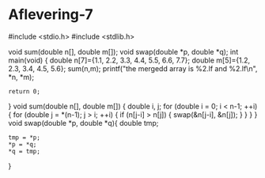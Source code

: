 # Aflevering-7


  #include <stdio.h>
  #include <stdlib.h>
  
  void sum(double n[], double m[]);
  void swap(double *p, double *q);
  int main(void)
  {
    double n[7]={1.1, 2.2, 3.3, 4.4, 5.5, 6.6, 7.7};
    double m[5]={1.2, 2.3, 3.4, 4.5, 5.6};
    sum(n,m);
    printf("the mergedd array is %2.lf and %2.lf\n", *n, *m);


    return 0;
  }
  void sum(double n[], double m[]) {
    double i, j;
    for (double i = 0; i < n-1; ++i)
    {
      for (double j = *(n-1); j > i; ++i)
      {
        if (n[j-i] > n[j])
        {
          swap(&n[j-i], &n[j]);
        }
      }
    }
  }
    void swap(double *p, double *q){
    double   tmp;

    tmp = *p;
    *p = *q;
    *q = tmp;
   }
